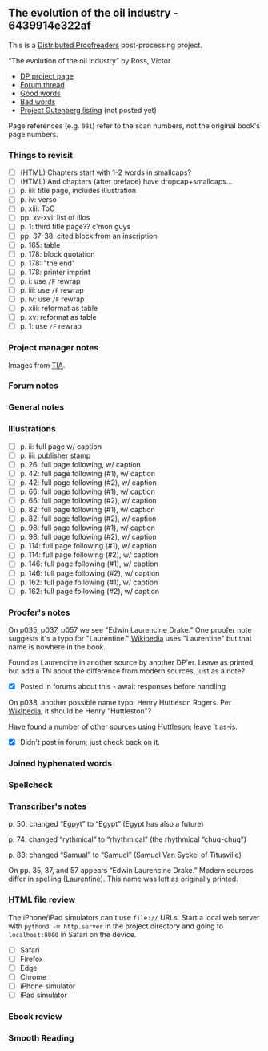## The evolution of the oil industry - 6439914e322af ##

This is a [Distributed Proofreaders](http://www.pgdp.net/) post-processing project.

“The evolution of the oil industry” by Ross, Victor

* [DP project page](http://www.pgdp.net/c/project.php?id=projectID6439914e322af)
* [Forum thread](https://www.pgdp.net/phpBB3/viewtopic.php?t=79215)
* [Good words](good_words.txt)
* [Bad words](bad_words.txt)
* [Project Gutenberg listing]() (not posted yet)

Page references (e.g. `001`) refer to the scan numbers, not the original book's page numbers.

### Things to revisit ###

* [ ] (HTML) Chapters start with 1-2 words in smallcaps?
* [ ] (HTML) And chapters (after preface) have dropcap+smallcaps...
* [ ] p. iii: title page, includes illustration
* [ ] p. iv: verso
* [ ] p. xiii: ToC
* [ ] pp. xv-xvi: list of illos
* [ ] p. 1: third title page?? c'mon guys
* [ ] pp. 37-38: cited block from an inscription
* [ ] p. 165: table
* [ ] p. 178: block quotation
* [ ] p. 178: "the end"
* [ ] p. 178: printer imprint
* [ ] p. i: use `/F` rewrap
* [ ] p. iii: use `/F` rewrap
* [ ] p. iv: use `/F` rewrap
* [ ] p. xiii: reformat as table
* [ ] p. xv: reformat as table
* [ ] p. 1: use `/F` rewrap

### Project manager notes ###

Images from [TIA](https://archive.org/details/evolutionofoilin00rossrich).

### Forum notes ###

### General notes ###

### Illustrations ###

* [ ] p. ii: full page w/ caption
* [ ] p. iii: publisher stamp
* [ ] p. 26: full page following, w/ caption
* [ ] p. 42: full page following (#1), w/ caption
* [ ] p. 42: full page following (#2), w/ caption
* [ ] p. 66: full page following (#1), w/ caption
* [ ] p. 66: full page following (#2), w/ caption
* [ ] p. 82: full page following (#1), w/ caption
* [ ] p. 82: full page following (#2), w/ caption
* [ ] p. 98: full page following (#1), w/ caption
* [ ] p. 98: full page following (#2), w/ caption
* [ ] p. 114: full page following (#1), w/ caption
* [ ] p. 114: full page following (#2), w/ caption
* [ ] p. 146: full page following (#1), w/ caption
* [ ] p. 146: full page following (#2), w/ caption
* [ ] p. 162: full page following (#1), w/ caption
* [ ] p. 162: full page following (#2), w/ caption

### Proofer's notes ###

On p035, p037, p057 we see "Edwin Laurencine Drake." One proofer note suggests it's
a typo for "Laurentine." [Wikipedia][1] uses "Laurentine" but that name is nowhere
in the book.

Found as Laurencine in another source by another DP'er. Leave as printed, but add
a TN about the difference from modern sources, just as a note?

- [x] Posted in forums about this - await responses before handling

On p038, another possible name typo: Henry Huttleson Rogers. Per [Wikipedia][2],
it should be Henry "Huttleston"?

Have found a number of other sources using Huttleson; leave it as-is.

- [x] Didn't post in forum; just check back on it.

[1]: https://en.wikipedia.org/wiki/Edwin_Drake
[2]: https://en.wikipedia.org/wiki/Henry_Huttleston_Rogers

### Joined hyphenated words ###

### Spellcheck ###

### Transcriber's notes ###

p. 50: changed “Egpyt” to “Egypt” (Egypt has also a future)

p. 74: changed “rythmical” to “rhythmical” (the rhythmical “chug-chug”)

p. 83: changed “Samual” to “Samuel” (Samuel Van Syckel of Titusville)

On pp. 35, 37, and 57 appears “Edwin Laurencine Drake.” Modern sources
differ in spelling (Laurentine). This name was left as originally printed.

### HTML file review ###
The iPhone/iPad simulators can't use `file://` URLs. Start a local web server with `python3 -m http.server` in the project directory and going to `localhost:8000` in Safari on the device. 

* [ ] Safari
* [ ] Firefox
* [ ] Edge
* [ ] Chrome
* [ ] iPhone simulator
* [ ] iPad simulator

### Ebook review ###

### Smooth Reading ###
